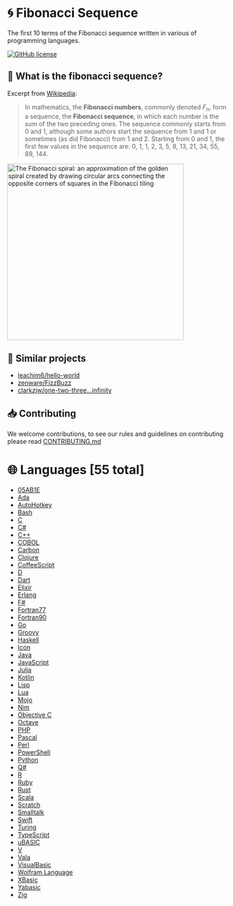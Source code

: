 # 🌀 Fibonacci Sequence

The first 10 terms of the Fibonacci sequence written in various of programming languages.

[![GitHub license](https://img.shields.io/github/license/diamond-ore/Fibonacci-Sequence)](https://img.shields.io/github/license/diamond-ore/Fibonacci-Sequence)

## 🤔 What is the fibonacci sequence?

Excerpt from [Wikipedia](https://en.wikipedia.org/wiki/Fibonacci_sequence):

> In mathematics, the **Fibonacci numbers**, commonly denoted $F_n$, form a sequence, the **Fibonacci sequence**, in which each number is the sum of the two preceding ones. The sequence commonly starts from 0 and 1, although some authors start the sequence from 1 and 1 or sometimes (as did Fibonacci) from 1 and 2. Starting from 0 and 1, the first few values in the sequence are: 0, 1, 1, 2, 3, 5, 8, 13, 21, 34, 55, 89, 144.

<image src="https://upload.wikimedia.org/wikipedia/commons/thumb/b/b9/Fibonacci_Spiral.svg/1920px-Fibonacci_Spiral.svg.png" width="400" alt="The Fibonacci spiral: an approximation of the golden spiral created by drawing circular arcs connecting the opposite corners of squares in the Fibonacci tiling" title="Fibonacci Spiral">

## 🌳 Similar projects

- [leachim6/hello-world](https://github.com/leachim6/hello-world)
- [zenware/FizzBuzz](https://github.com/zenware/FizzBuzz)
- [clarkzjw/one-two-three...infinity](https://github.com/clarkzjw/one-two-three...infinity)

## 📥 Contributing

We welcome contributions, to see our rules and guidelines on contributing please read [CONTRIBUTING.md](CONTRIBUTING.md)

# 🌐 Languages <!-- Languages start -->[55 total]

- [05AB1E](./src/%23/05AB1E)
- [Ada](./src/A/Ada)
- [AutoHotkey](./src/A/AutoHotkey)
- [Bash](./src/B/Bash)
- [C](./src/C/C)
- [C#](./src/C/C%23)
- [C++](./src/C/C%2B%2B)
- [COBOL](./src/C/COBOL)
- [Carbon](./src/C/Carbon)
- [Clojure](./src/C/Clojure)
- [CoffeeScript](./src/C/CoffeeScript)
- [D](./src/D/D)
- [Dart](./src/D/Dart)
- [Elixir](./src/E/Elixir)
- [Erlang](./src/E/Erlang)
- [F#](./src/F/F%23)
- [Fortran77](./src/F/Fortran77)
- [Fortran90](./src/F/Fortran90)
- [Go](./src/G/Go)
- [Groovy](./src/G/Groovy)
- [Haskell](./src/H/Haskell)
- [Icon](./src/I/Icon)
- [Java](./src/J/Java)
- [JavaScript](./src/J/JavaScript)
- [Julia](./src/J/Julia)
- [Kotlin](./src/K/Kotlin)
- [Lisp](./src/L/Lisp)
- [Lua](./src/L/Lua)
- [Mojo](./src/M/Mojo)
- [Nim](./src/N/Nim)
- [Objective C](./src/O/Objective%20C)
- [Octave](./src/O/Octave)
- [PHP](./src/P/PHP)
- [Pascal](./src/P/Pascal)
- [Perl](./src/P/Perl)
- [PowerShell](./src/P/PowerShell)
- [Python](./src/P/Python)
- [Q#](./src/Q/Q%23)
- [R](./src/R/R)
- [Ruby](./src/R/Ruby)
- [Rust](./src/R/Rust)
- [Scala](./src/S/Scala)
- [Scratch](./src/S/Scratch)
- [Smalltalk](./src/S/Smalltalk)
- [Swift](./src/S/Swift)
- [Turing](./src/T/Turing)
- [TypeScript](./src/T/TypeScript)
- [uBASIC](./src/U/uBASIC)
- [V](./src/V/V)
- [Vala](./src/V/Vala)
- [VisualBasic](./src/V/VisualBasic)
- [Wolfram Language](./src/W/Wolfram%20Language)
- [XBasic](./src/X/XBasic)
- [Yabasic](./src/Y/Yabasic)
- [Zig](./src/Z/Zig)

<!-- Languages end -->
